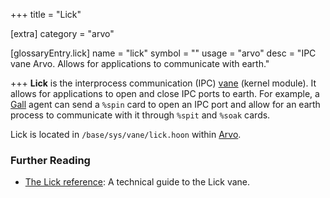 +++
title = "Lick"

[extra]
category = "arvo"

[glossaryEntry.lick]
name = "lick"
symbol = ""
usage = "arvo"
desc = "IPC vane Arvo. Allows for applications to communicate with earth."

+++
**Lick** is the interprocess communication (IPC) [vane](/glossary/vane) (kernel module). It allows for applications to open and close IPC ports to earth. For example, a [Gall](/glossary/gall) agent can send a `%spin` card to open an IPC port and allow for an earth process to communicate with it through `%spit` and `%soak` cards. 

Lick is located in `/base/sys/vane/lick.hoon` within [Arvo](/glossary/arvo).

### Further Reading

- [The Lick reference](/system/kernel/lick): A technical guide to the Lick vane.
